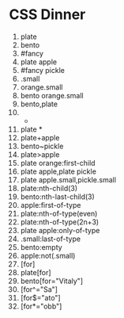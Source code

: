 # CSS Dinner
1. plate
2. bento
3. #fancy
4. plate apple
5. #fancy pickle
6. .small
7. orange.small 
8. bento orange.small
9. bento,plate
10. *
11. plate *
12. plate+apple
13. bento~pickle
14. plate>apple
15. plate orange:first-child
16. plate apple,plate pickle
17. plate apple.small,pickle.small
18. plate:nth-child(3)
19. bento:nth-last-child(3)
20. apple:first-of-type
21. plate:nth-of-type(even)
22. plate:nth-of-type(2n+3)
23. plate apple:only-of-type
24. .small:last-of-type
25. bento:empty
26. apple:not(.small)
27. [for]
28. plate[for]
29. bento[for="Vitaly"]
30. [for^="Sa"]
31. [for$="ato"]
32. [for*="obb"]

